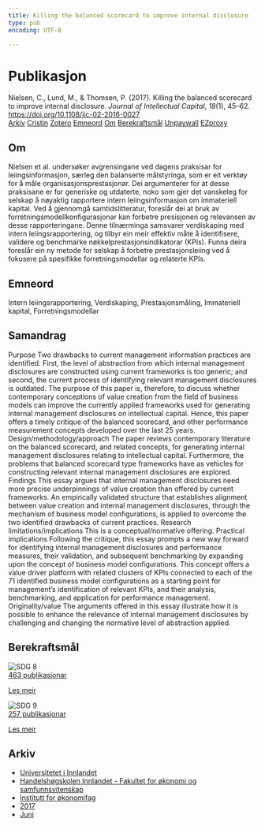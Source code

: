 ```yaml
---
title: Killing the balanced scorecard to improve internal disclosure
type: pub
encoding: UTF-8

---
```

<h1>Publikasjon</h1>
<article id="csl-bib-container-I5D5W6TR" class="csl-bib-container">
  <div class="csl-bib-body"> <div class="csl-entry">Nielsen, C., Lund, M., &#38; Thomsen, P. (2017). Killing the balanced scorecard to improve internal disclosure. <i>Journal of Intellectual Capital</i>, <i>18</i>(1), 45–62. <a href="https://doi.org/10.1108/jic-02-2016-0027">https://doi.org/10.1108/jic-02-2016-0027</a></div> </div>
  <div class="csl-bib-buttons">
    <a href="#taxonomy-article-I5D5W6TR" alt="archive" class="csl-bib-button">Arkiv</a>
    <a href="https://app.cristin.no/results/show.jsf?id=1476465" alt="Cristin" class="csl-bib-button">Cristin</a>
    <a href="http://zotero.org/groups/5881554/items/I5D5W6TR" alt="Zotero" class="csl-bib-button">Zotero</a>
    <a href="#keywords-article-I5D5W6TR" alt="keywords" class="csl-bib-button">Emneord</a>
    <a href="#about-article-I5D5W6TR" alt="about_pub" class="csl-bib-button">Om</a>
    <a href="#sdg-article-I5D5W6TR" alt="sdg" class="csl-bib-button">Berekraftsmål</a>
    <a href="https://doi.org/10.1108/jic-02-2016-0027" alt="Unpaywall" class="csl-bib-button">Unpaywall</a>
    <a href="https://doi.org/10.1108/jic-02-2016-0027" alt="EZproxy" class="csl-bib-button">EZproxy</a>
  </div>
  <div id="csl-bib-meta-container-I5D5W6TR"></div>
</article>
<div id="csl-bib-meta-I5D5W6TR" class="csl-bib-meta">
  <article id="about-article-I5D5W6TR" class="about_pub-article">
    <h1>Om</h1>
    Nielsen et al. undersøker avgrensingane ved dagens praksisar for leiingsinformasjon, særleg den balanserte målstyringa, som er eit verktøy for å måle organisasjonsprestasjonar. Dei argumenterer for at desse praksisane er for generiske og utdaterte, noko som gjer det vanskeleg for selskap å nøyaktig rapportere intern leiingsinformasjon om immateriell kapital. Ved å gjennomgå samtidslitteratur, foreslår dei at bruk av forretningsmodellkonfigurasjonar kan forbetre presisjonen og relevansen av desse rapporteringane. Denne tilnærminga samsvarer verdiskaping med intern leiingsrapportering, og tilbyr ein meir effektiv måte å identifisere, validere og benchmarke nøkkelprestasjonsindikatorar (KPIs). Funna deira foreslår ein ny metode for selskap å forbetre prestasjonsleiing ved å fokusere på spesifikke forretningsmodellar og relaterte KPIs.
  </article>
  <article id="keywords-article-I5D5W6TR" class="keywords-article">
    <h1>Emneord</h1>
    Intern leiingsrapportering, Verdiskaping, Prestasjonsmåling, Immateriell kapital, Forretningsmodellar
  </article>
  <article id="abstract-article-I5D5W6TR" class="abstract-article">
    <h1>Samandrag</h1>
    Purpose Two drawbacks to current management information practices are identified. First, the level of abstraction from which internal management disclosures are constructed using current frameworks is too generic; and second, the current process of identifying relevant management disclosures is outdated. The purpose of this paper is, therefore, to discuss whether contemporary conceptions of value creation from the field of business models can improve the currently applied frameworks used for generating internal management disclosures on intellectual capital. Hence, this paper offers a timely critique of the balanced scorecard, and other performance measurement concepts developed over the last 25 years. Design/methodology/approach The paper reviews contemporary literature on the balanced scorecard, and related concepts, for generating internal management disclosures relating to intellectual capital. Furthermore, the problems that balanced scorecard type frameworks have as vehicles for constructing relevant internal management disclosures are explored. Findings This essay argues that internal management disclosures need more precise underpinnings of value creation than offered by current frameworks. An empirically validated structure that establishes alignment between value creation and internal management disclosures, through the mechanism of business model configurations, is applied to overcome the two identified drawbacks of current practices. Research limitations/implications This is a conceptual/normative offering. Practical implications Following the critique, this essay prompts a new way forward for identifying internal management disclosures and performance measures, their validation, and subsequent benchmarking by expanding upon the concept of business model configurations. This concept offers a value driver platform with related clusters of KPIs connected to each of the 71 identified business model configurations as a starting point for management’s identification of relevant KPIs, and their analysis, benchmarking, and application for performance management. Originality/value The arguments offered in this essay illustrate how it is possible to enhance the relevance of internal management disclosures by challenging and changing the normative level of abstraction applied.
  </article>
  <article id="sdg-article-I5D5W6TR" class="sdg-article">
    <h1>Berekraftsmål</h1>
    <div class="sdg-container"><div id="sdg8" class="sdg">
        <img src="{{< params subfolder >}}images/sdg/sdg08_nn.png" class="image" alt="SDG 8">
        <div class="sdg-overlay">
          <a href="{{< params subfolder >}}nn/archive/?sdg=8#archive" class="sdg-publication-count"><span>463</span> publikasjonar</a>
          <p><a href="https://fn.no/om-fn/fns-baerekraftsmaal/anstendig-arbeid-og-oekonomisk-vekst?lang=nno-NO" class="sdg-read-more">Les meir</a></p>
        </div>
      </div> <div id="sdg9" class="sdg">
        <img src="{{< params subfolder >}}images/sdg/sdg09_nn.png" class="image" alt="SDG 9">
        <div class="sdg-overlay">
          <a href="{{< params subfolder >}}nn/archive/?sdg=9#archive" class="sdg-publication-count"><span>257</span> publikasjonar</a>
          <p><a href="https://fn.no/om-fn/fns-baerekraftsmaal/industri-innovasjon-og-infrastruktur?lang=nno-NO" class="sdg-read-more">Les meir</a></p>
        </div>
      </div></div>
  </article>
  <article id="taxonomy-article-I5D5W6TR" class="taxonomy-article">
    <h1>Arkiv</h1>
    <ul>
      <li><a href="{{< params subfolder >}}nn/archive/?key=3DCRN523">Universitetet i Innlandet</a></li>
      <li><a href="{{< params subfolder >}}nn/archive/?key=DU8Q9LN9">Handelshøgskolen Innlandet - Fakultet for økonomi og samfunnsvitenskap</a></li>
      <li><a href="{{< params subfolder >}}nn/archive/?key=3IQA89I8">Institutt for økonomifag</a></li>
      <li><a href="{{< params subfolder >}}nn/archive/?key=XK3XPH22">2017</a></li>
      <li><a href="{{< params subfolder >}}nn/archive/?key=RWC3KY6H">Juni</a></li>
    </ul>
  </article>
</div>
